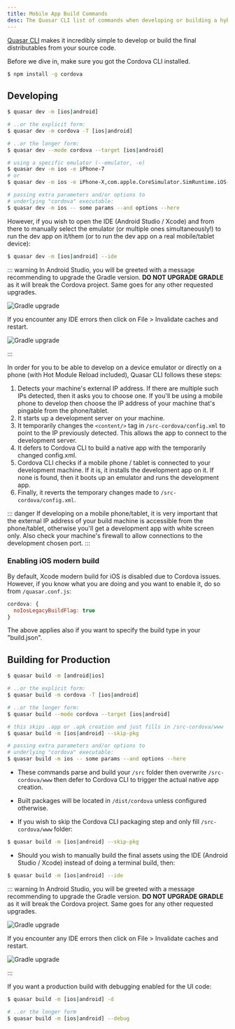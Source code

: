 ```yaml
---
title: Mobile App Build Commands
desc: The Quasar CLI list of commands when developing or building a hybrid mobile app with Cordova.
---
```

[Quasar CLI](/quasar-cli/installation) makes it incredibly simple to develop or build the final distributables from your source code.

Before we dive in, make sure you got the Cordova CLI installed.

```bash
$ npm install -g cordova
```

## Developing
```bash
$ quasar dev -m [ios|android]

# ..or the explicit form:
$ quasar dev -m cordova -T [ios|android]

# ..or the longer form:
$ quasar dev --mode cordova --target [ios|android]

# using a specific emulator (--emulator, -e)
$ quasar dev -m ios -e iPhone-7
# or
$ quasar dev -m ios -e iPhone-X,com.apple.CoreSimulator.SimRuntime.iOS-12-2

# passing extra parameters and/or options to
# underlying "cordova" executable:
$ quasar dev -m ios -- some params --and options --here
```

However, if you wish to open the IDE (Android Studio / Xcode) and from there to manually select the emulator (or multiple ones simultaneously!) to run the dev app on it/them (or to run the dev app on a real mobile/tablet device):

```bash
$ quasar dev -m [ios|android] --ide
```

::: warning
In Android Studio, you will be greeted with a message recommending to upgrade the Gradle version. **DO NOT UPGRADE GRADLE** as it will break the Cordova project. Same goes for any other requested upgrades.

<img src="https://cdn.quasar.dev/img/gradle-upgrade-notice.png" alt="Gradle upgrade" class="q-my-md fit rounded-borders" style="max-width: 350px">

If you encounter any IDE errors then click on File > Invalidate caches and restart.

<img src="https://cdn.quasar.dev/img/gradle-invalidate-cache.png" alt="Gradle upgrade" class="q-mt-md fit rounded-borders" style="max-width: 350px">

:::

In order for you to be able to develop on a device emulator or directly on a phone (with Hot Module Reload included), Quasar CLI follows these steps:
1. Detects your machine's external IP address. If there are multiple such IPs detected, then it asks you to choose one. If you'll be using a mobile phone to develop then choose the IP address of your machine that's pingable from the phone/tablet.
2. It starts up a development server on your machine.
3. It temporarily changes the `<content/>` tag in `/src-cordova/config.xml` to point to the IP previously detected. This allows the app to connect to the development server.
3. It defers to Cordova CLI to build a native app with the temporarily changed config.xml.
4. Cordova CLI checks if a mobile phone / tablet is connected to your development machine. If it is, it installs the development app on it. If none is found, then it boots up an emulator and runs the development app.
5. Finally, it reverts the temporary changes made to `/src-cordova/config.xml`.

::: danger
If developing on a mobile phone/tablet, it is very important that the external IP address of your build machine is accessible from the phone/tablet, otherwise you'll get a development app with white screen only. Also check your machine's firewall to allow connections to the development chosen port.
:::

### Enabling iOS modern build

By default, Xcode modern build for iOS is disabled due to Cordova issues. However, if you know what you are doing and you want to enable it, do so from `/quasar.conf.js`:

```js
cordova: {
  noIosLegacyBuildFlag: true
}
```

The above applies also if you want to specify the build type in your "build.json".

## Building for Production
```bash
$ quasar build -m [android|ios]

# ..or the explicit form:
$ quasar build -m cordova -T [ios|android]

# ..or the longer form:
$ quasar build --mode cordova --target [ios|android]

# this skips .app or .apk creation and just fills in /src-cordova/www
$ quasar build -m [ios|android] --skip-pkg

# passing extra parameters and/or options to
# underlying "cordova" executable:
$ quasar build -m ios -- some params --and options --here
```

* These commands parse and build your `/src` folder then overwrite `/src-cordova/www` then defer to Cordova CLI to trigger the actual native app creation.

* Built packages will be located in `/dist/cordova` unless configured otherwise.

* If you wish to skip the Cordova CLI packaging step and only fill `/src-cordova/www` folder:

```bash
$ quasar build -m [ios|android] --skip-pkg
```

* Should you wish to manually build the final assets using the IDE (Android Studio / Xcode) instead of doing a terminal build, then:

```bash
$ quasar build -m [ios|android] --ide
```

::: warning
In Android Studio, you will be greeted with a message recommending to upgrade the Gradle version. **DO NOT UPGRADE GRADLE** as it will break the Cordova project. Same goes for any other requested upgrades.

<img src="https://cdn.quasar.dev/img/gradle-upgrade-notice.png" alt="Gradle upgrade" class="q-my-md fit rounded-borders" style="max-width: 350px">

If you encounter any IDE errors then click on File > Invalidate caches and restart.

<img src="https://cdn.quasar.dev/img/gradle-invalidate-cache.png" alt="Gradle upgrade" class="q-mt-md fit rounded-borders" style="max-width: 350px">

:::

If you want a production build with debugging enabled for the UI code:

```bash
$ quasar build -m [ios|android] -d

# ..or the longer form
$ quasar build -m [ios|android] --debug
```
